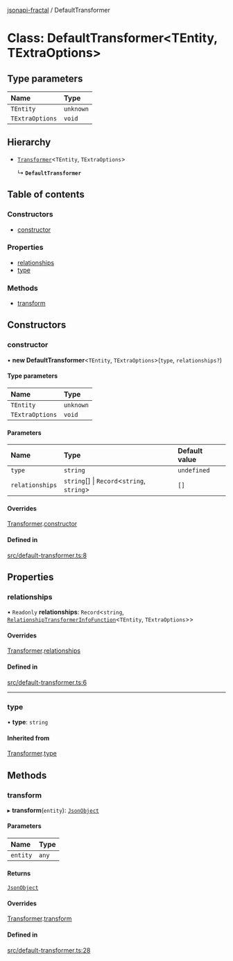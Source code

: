 [jsonapi-fractal](../README.md) / DefaultTransformer

# Class: DefaultTransformer<TEntity, TExtraOptions\>

## Type parameters

| Name            | Type      |
| :-------------- | :-------- |
| `TEntity`       | `unknown` |
| `TExtraOptions` | `void`    |

## Hierarchy

- [`Transformer`](Transformer.md)<`TEntity`, `TExtraOptions`\>

  ↳ **`DefaultTransformer`**

## Table of contents

### Constructors

- [constructor](DefaultTransformer.md#constructor)

### Properties

- [relationships](DefaultTransformer.md#relationships)
- [type](DefaultTransformer.md#type)

### Methods

- [transform](DefaultTransformer.md#transform)

## Constructors

### constructor

• **new DefaultTransformer**<`TEntity`, `TExtraOptions`\>(`type`, `relationships?`)

#### Type parameters

| Name            | Type      |
| :-------------- | :-------- |
| `TEntity`       | `unknown` |
| `TExtraOptions` | `void`    |

#### Parameters

| Name            | Type                                        | Default value |
| :-------------- | :------------------------------------------ | :------------ |
| `type`          | `string`                                    | `undefined`   |
| `relationships` | `string`[] \| `Record`<`string`, `string`\> | `[]`          |

#### Overrides

[Transformer](Transformer.md).[constructor](Transformer.md#constructor)

#### Defined in

[src/default-transformer.ts:8](https://github.com/andersondanilo/jsonapi-fractal/blob/43f9c51/src/default-transformer.ts#L8)

## Properties

### relationships

• `Readonly` **relationships**: `Record`<`string`, [`RelationshipTransformerInfoFunction`](../README.md#relationshiptransformerinfofunction)<`TEntity`, `TExtraOptions`\>\>

#### Overrides

[Transformer](Transformer.md).[relationships](Transformer.md#relationships)

#### Defined in

[src/default-transformer.ts:6](https://github.com/andersondanilo/jsonapi-fractal/blob/43f9c51/src/default-transformer.ts#L6)

---

### type

• **type**: `string`

#### Inherited from

[Transformer](Transformer.md).[type](Transformer.md#type)

## Methods

### transform

▸ **transform**(`entity`): [`JsonObject`](../README.md#jsonobject)

#### Parameters

| Name     | Type  |
| :------- | :---- |
| `entity` | `any` |

#### Returns

[`JsonObject`](../README.md#jsonobject)

#### Overrides

[Transformer](Transformer.md).[transform](Transformer.md#transform)

#### Defined in

[src/default-transformer.ts:28](https://github.com/andersondanilo/jsonapi-fractal/blob/43f9c51/src/default-transformer.ts#L28)
